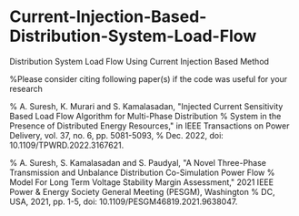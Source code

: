 # Current-Injection-Based-Distribution-System-Load-Flow
Distribution System Load Flow Using Current Injection Based Method

%Please consider citing following paper(s) if the code was useful for your research

% A. Suresh, K. Murari and S. Kamalasadan, "Injected Current Sensitivity Based Load Flow Algorithm for Multi-Phase Distribution
% System in the Presence of Distributed Energy Resources," in IEEE Transactions on Power Delivery, vol. 37, no. 6, pp. 5081-5093,
% Dec. 2022, doi: 10.1109/TPWRD.2022.3167621.

% A. Suresh, S. Kamalasadan and S. Paudyal, "A Novel Three-Phase Transmission and Unbalance Distribution Co-Simulation Power Flow 
% Model For Long Term Voltage Stability Margin Assessment," 2021 IEEE Power & Energy Society General Meeting (PESGM), Washington
% DC, USA, 2021, pp. 1-5, doi: 10.1109/PESGM46819.2021.9638047.
